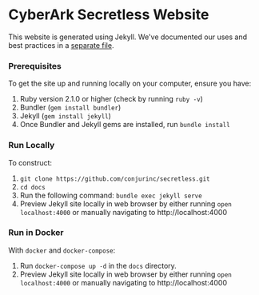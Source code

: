# CyberArk Secretless Website

This website is generated using Jekyll. We've documented our uses and best practices in a [separate file](jekyll-structure.md).

### Prerequisites
To get the site up and running locally on your computer, ensure you have:
1. Ruby version 2.1.0 or higher (check by running `ruby -v`)
2. Bundler (`gem install bundler`)
3. Jekyll (`gem install jekyll`)
4. Once Bundler and Jekyll gems are installed, run `bundle install`

### Run Locally
To construct:
1. `git clone https://github.com/conjurinc/secretless.git`
2. `cd docs`
3. Run the following command:
`bundle exec jekyll serve`
4. Preview Jekyll site locally in web browser by either running `open localhost:4000` or manually navigating to http://localhost:4000

### Run in Docker
With `docker` and `docker-compose`:

1. Run `docker-compose up -d` in the `docs` directory. 
2. Preview Jekyll site locally in web browser by either running `open localhost:4000` or manually navigating to http://localhost:4000
